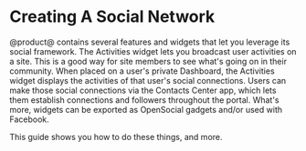 # Creating A Social Network [](id=creating-a-social-network)

@product@ contains several features and widgets that let you leverage its social 
framework. The Activities widget lets you broadcast user activities on a site. 
This is a good way for site members to see what's going on in their community. 
When placed on a user's private Dashboard, the Activities widget displays the 
activities of that user's social connections. Users can make those social 
connections via the Contacts Center app, which lets them establish connections 
and followers throughout the portal. What's more, widgets can be exported as 
OpenSocial gadgets and/or used with Facebook. 

This guide shows you how to do these things, and more. 


